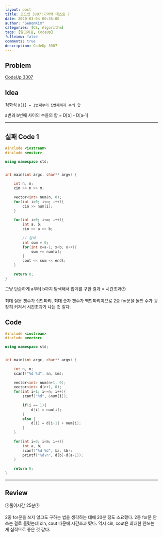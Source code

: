 ```yaml
---
layout: post
title: 코드업 3007:기억력 테스트 7
date: 2020-03-04 00:36:00
author: "SeWonKim"
categories: [CS, Algorithm]
tags: [알고리즘, CodeUp]
fullview: false
comments: true
description: CodeUp 3007
---
```


## Problem

[CodeUp 3007](https://codeup.kr/problem.php?id=3007)

## Idea

점화식 `D[i] = 1번째부터 i번째까지 수의 합`

a번과 b번째 사이의 수들의 합 = D[b] - D[a-1]

---


## 실패 Code 1
```cpp
#include <iostream>
#include <vector>

using namespace std;


int main(int argc, char** argv) {
	
	int n, m;
	cin >> n >> m;
	
	vector<int> num(n, 0);
	for(int i=0; i<n; i++){
		cin >> num[i];
	}
	
	for(int i=0; i<m; i++){
		int a, b;
		cin >> a >> b;
		
		// 탐색
		int sum = 0;
		for(int x=a-1; x<b; x++){
			sum += num[x];
		}
		cout << sum << endl;
	}
	
	return 0;
}
```

그냥 단순하게 a부터 b까지 탐색해서 합계를 구한 결과 = 시간초과🕒

최대 질문 갯수가 십만따리, 최대 숫자 갯수가 백만따리이므로 2중 for문을 돌면 수가 굉장히 커져서 시간초과가 나는 것 같다.

## Code 
```cpp
#include <iostream>
#include <vector>

using namespace std;


int main(int argc, char** argv) {
	
	int n, m;
	scanf("%d %d", &n, &m);
	
	vector<int> num(n+1, 0);
	vector<int> d(n+1, 0);
	for(int i=1; i<=n; i++){
		scanf("%d", &num[i]);
		
		if(i == 1){
			d[i] = num[i];
		}
		else {
			d[i] = d[i-1] + num[i];
		}
	}
	
	for(int i=0; i<m; i++){
		int a, b;
		scanf("%d %d", &a, &b);
		printf("%d\n", d[b]-d[a-1]);
	}
	
	return 0;
}
```
---


## Review

🕒풀이시간 25분🕒 

2중 for문을 쓰지 않고도 구하는 법을 생각하는 데에 20분 정도 소요했다. 2중 for문 안쓰는 걸로 돌렸는데 cin, cout 때문에 시간초과 떴다. 역시 cin, cout은 최대한 안쓰는게 심적으로 좋은 것 같다.
